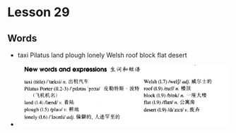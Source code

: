 # Lesson 29

## Words

- taxi Pilatus land plough lonely Welsh roof block flat desert

- ![Words](../../../Images/Part2/03/words-29.png)

